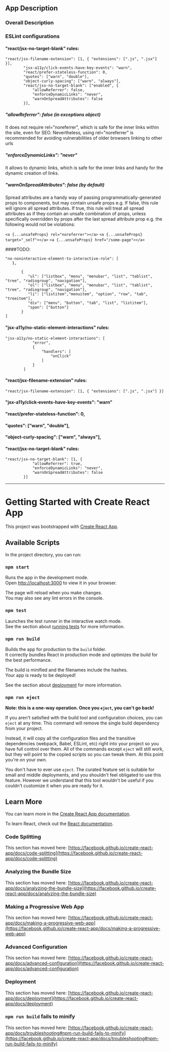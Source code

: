 ## App Description

### Overall Description

### ESLint configurations

#### "react/jsx-no-target-blank" rules:
```
"react/jsx-filename-extension": [1, { "extensions": [".js", ".jsx"] }],
        "jsx-a11y/click-events-have-key-events": "warn",
        "react/prefer-stateless-function": 0,
        "quotes": ["warn", "double"],
        "object-curly-spacing": ["warn", "always"],
        "react/jsx-no-target-blank": ["enabled", {
            "allowReferrer": false,
            "enforceDynamicLinks": "never",
            "warnOnSpreadAttributes": false
        }],
```
##### "allowReferrer": false (in exceptions object)
It does not require rel="noreferrer", which is safe for the inner links within the site, even for SEO.
Nevertheless, using rel="noreferrer" is recommended for avoiding vulnerabilities of older browsers linking to other urls
##### "enforceDynamicLinks": "never"
It allows to dynamic links, which is safe for the inner links and handy for
the dynamic creation of links.
##### "warnOnSpreadAttributes": false (by default)
Spread attributes are a handy way of passing programmatically-generated props to components, 
but may contain unsafe props e.g.
If false, this rule will ignore all spread attributes. If true, this rule will treat all spread attributes as if they contain an unsafe combination of props, unless specifically overridden by props after the last spread attribute prop e.g. the following would not be violations:

`<a {...unsafeProps} rel="noreferrer"></a>`
`<a {...unsafeProps} target="_self"></a>`
`<a {...unsafeProps} href="/some-page"></a>`

####TODO:
```
"no-noninteractive-element-to-interactive-role": [
   1,
   
       {
          "ul": ["listbox", "menu", "menubar", "list", "tablist", "tree", "radiogroup", "navigation"],
          "ol": ["listbox", "menu", "menubar", "list", "tablist", "tree", "radiogroup", "navigation"],
          "li": ["listitem","menuitem", "option", "row", "tab", "treeitem"],
          "div": ["menu", "button", "tab", "list", "listitem"],
          "span": ["button"]
       }
]
```
#### "jsx-a11y/no-static-element-interactions" rules:
```
"jsx-a11y/no-static-element-interactions": [
            "error",
            {
                "handlers": [
                    "onClick"
                ]
            }
        ]
```
#### "react/jsx-filename-extension" rules:
`"react/jsx-filename-extension": [1, { "extensions": [".js", ".jsx"] }]`

#### "jsx-a11y/click-events-have-key-events": "warn"

#### "react/prefer-stateless-function": 0,

#### "quotes": ["warn", "double"],

#### "object-curly-spacing": ["warn", "always"],

#### "react/jsx-no-target-blank" rules:
```
"react/jsx-no-target-blank": [1, {
            "allowReferrer": true,
            "enforceDynamicLinks": "never",
            "warnOnSpreadAttributes": false
        }]
```


______________________

# Getting Started with Create React App

This project was bootstrapped with [Create React App](https://github.com/facebook/create-react-app).

## Available Scripts

In the project directory, you can run:

### `npm start`

Runs the app in the development mode.\
Open [http://localhost:3000](http://localhost:3000) to view it in your browser.

The page will reload when you make changes.\
You may also see any lint errors in the console.

### `npm test`

Launches the test runner in the interactive watch mode.\
See the section about [running tests](https://facebook.github.io/create-react-app/docs/running-tests) for more information.

### `npm run build`

Builds the app for production to the `build` folder.\
It correctly bundles React in production mode and optimizes the build for the best performance.

The build is minified and the filenames include the hashes.\
Your app is ready to be deployed!

See the section about [deployment](https://facebook.github.io/create-react-app/docs/deployment) for more information.

### `npm run eject`

**Note: this is a one-way operation. Once you `eject`, you can't go back!**

If you aren't satisfied with the build tool and configuration choices, you can `eject` at any time. This command will remove the single build dependency from your project.

Instead, it will copy all the configuration files and the transitive dependencies (webpack, Babel, ESLint, etc) right into your project so you have full control over them. All of the commands except `eject` will still work, but they will point to the copied scripts so you can tweak them. At this point you're on your own.

You don't have to ever use `eject`. The curated feature set is suitable for small and middle deployments, and you shouldn't feel obligated to use this feature. However we understand that this tool wouldn't be useful if you couldn't customize it when you are ready for it.

## Learn More

You can learn more in the [Create React App documentation](https://facebook.github.io/create-react-app/docs/getting-started).

To learn React, check out the [React documentation](https://reactjs.org/).

### Code Splitting

This section has moved here: [https://facebook.github.io/create-react-app/docs/code-splitting](https://facebook.github.io/create-react-app/docs/code-splitting)

### Analyzing the Bundle Size

This section has moved here: [https://facebook.github.io/create-react-app/docs/analyzing-the-bundle-size](https://facebook.github.io/create-react-app/docs/analyzing-the-bundle-size)

### Making a Progressive Web App

This section has moved here: [https://facebook.github.io/create-react-app/docs/making-a-progressive-web-app](https://facebook.github.io/create-react-app/docs/making-a-progressive-web-app)

### Advanced Configuration

This section has moved here: [https://facebook.github.io/create-react-app/docs/advanced-configuration](https://facebook.github.io/create-react-app/docs/advanced-configuration)

### Deployment

This section has moved here: [https://facebook.github.io/create-react-app/docs/deployment](https://facebook.github.io/create-react-app/docs/deployment)

### `npm run build` fails to minify

This section has moved here: [https://facebook.github.io/create-react-app/docs/troubleshooting#npm-run-build-fails-to-minify](https://facebook.github.io/create-react-app/docs/troubleshooting#npm-run-build-fails-to-minify)
